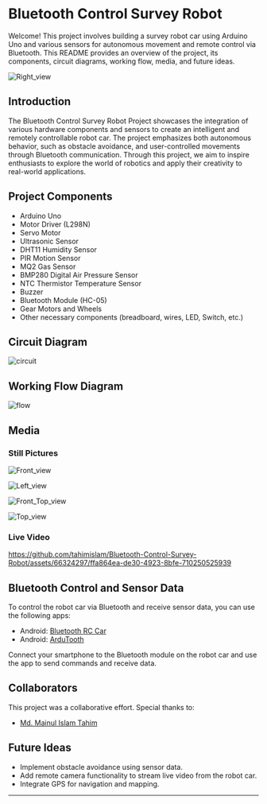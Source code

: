 
# Bluetooth Control Survey Robot

Welcome! This project involves building a survey robot car using Arduino Uno and various sensors for autonomous movement and remote control via Bluetooth. This README provides an overview of the project, its components, circuit diagrams, working flow, media, and future ideas.

![Right_view](https://github.com/tahimislam/Bluetooth-Control-Survey-Robot/assets/66324297/574b8cb2-f4c5-47f3-90d2-58035bf36f6e)

## Introduction

The Bluetooth Control Survey Robot Project showcases the integration of various hardware components and sensors to create an intelligent and remotely controllable robot car. The project emphasizes both autonomous behavior, such as obstacle avoidance, and user-controlled movements through Bluetooth communication. Through this project, we aim to inspire enthusiasts to explore the world of robotics and apply their creativity to real-world applications.


## Project Components

- Arduino Uno
- Motor Driver (L298N)
- Servo Motor
- Ultrasonic Sensor
- DHT11 Humidity Sensor
- PIR Motion Sensor
- MQ2 Gas Sensor
- BMP280 Digital Air Pressure Sensor
- NTC Thermistor Temperature Sensor
- Buzzer
- Bluetooth Module (HC-05)
- Gear Motors and Wheels
- Other necessary components (breadboard, wires, LED, Switch, etc.)

## Circuit Diagram

![circuit](https://github.com/tahimislam/Bluetooth-Control-Survey-Robot/assets/66324297/9faf35e1-9851-4adf-abcc-f0b442ff698f)


## Working Flow Diagram


![flow](https://github.com/tahimislam/Bluetooth-Control-Survey-Robot/assets/66324297/6c15922c-8dfe-4439-bc8c-cb32b1af1e27)

## Media

### Still Pictures

![Front_view](https://github.com/tahimislam/Bluetooth-Control-Survey-Robot/assets/66324297/fedd10a1-3bfc-4e71-bab5-6e437faaa53c)

![Left_view](https://github.com/tahimislam/Bluetooth-Control-Survey-Robot/assets/66324297/3835b6cd-c766-4a93-b8a7-122e9f996fcc)

![Front_Top_view](https://github.com/tahimislam/Bluetooth-Control-Survey-Robot/assets/66324297/94be4399-37ba-4cde-a562-64aae9543ab3)


![Top_view](https://github.com/tahimislam/Bluetooth-Control-Survey-Robot/assets/66324297/8c80ddcd-f89d-49e5-97cb-1386f69ac805)


### Live Video

https://github.com/tahimislam/Bluetooth-Control-Survey-Robot/assets/66324297/ffa864ea-de30-4923-8bfe-710250525939


## Bluetooth Control and Sensor Data

To control the robot car via Bluetooth and receive sensor data, you can use the following apps:

- Android: [Bluetooth RC Car](https://play.google.com/store/apps/details?id=braulio.calle.bluetoothRCcontroller&pcampaignid=web_share)
- Android: [ArduTooth](https://play.google.com/store/apps/details?id=com.frederikhauke.ArduTooth&pcampaignid=web_share)

Connect your smartphone to the Bluetooth module on the robot car and use the app to send commands and receive data.


## Collaborators

This project was a collaborative effort. Special thanks to:

- [Md. Mainul Islam Tahim](https://github.com/tahimislam)

## Future Ideas

- Implement obstacle avoidance using sensor data.
- Add remote camera functionality to stream live video from the robot car.
- Integrate GPS for navigation and mapping.

---

